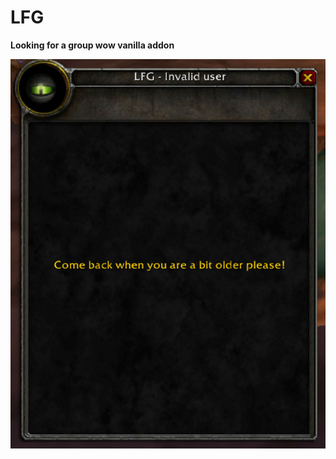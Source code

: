 # LFG
<b>Looking for a group wow vanilla addon</b>

![alt tag](https://github.com/yanivkalfa/websiteassemblyline/blob/master/Invalid%20user.jpg)
